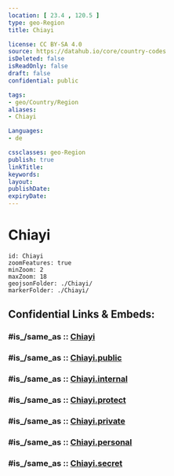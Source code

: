 ```yaml
---
location: [ 23.4 , 120.5 ] 
type: geo-Region
title: Chiayi

license: CC BY-SA 4.0
source: https://datahub.io/core/country-codes
isDeleted: false
isReadOnly: false
draft: false
confidential: public

tags:
- geo/Country/Region
aliases:
- Chiayi

Languages:
- de

cssclasses: geo-Region
publish: true
linkTitle: 
keywords: 
layout: 
publishDate: 
expiryDate: 
---
```


# Chiayi

```leaflet
id: Chiayi
zoomFeatures: true 
minZoom: 2 
maxZoom: 18
geojsonFolder: ./Chiayi/
markerFolder: ./Chiayi/
```


## Confidential Links & Embeds: 

### #is_/same_as :: [Chiayi](/_Standards/Earth/Continent/Asia/Asia~East/Taiwan/Provinces~Taiwan/Taiwan/counties~Taiwan/Chiayi.md) 

### #is_/same_as :: [Chiayi.public](/_public/Earth/Continent/Asia/Asia~East/Taiwan/Provinces~Taiwan/Taiwan/counties~Taiwan/Chiayi.public.md) 

### #is_/same_as :: [Chiayi.internal](/_internal/Earth/Continent/Asia/Asia~East/Taiwan/Provinces~Taiwan/Taiwan/counties~Taiwan/Chiayi.internal.md) 

### #is_/same_as :: [Chiayi.protect](/_protect/Earth/Continent/Asia/Asia~East/Taiwan/Provinces~Taiwan/Taiwan/counties~Taiwan/Chiayi.protect.md) 

### #is_/same_as :: [Chiayi.private](/_private/Earth/Continent/Asia/Asia~East/Taiwan/Provinces~Taiwan/Taiwan/counties~Taiwan/Chiayi.private.md) 

### #is_/same_as :: [Chiayi.personal](/_personal/Earth/Continent/Asia/Asia~East/Taiwan/Provinces~Taiwan/Taiwan/counties~Taiwan/Chiayi.personal.md) 

### #is_/same_as :: [Chiayi.secret](/_secret/Earth/Continent/Asia/Asia~East/Taiwan/Provinces~Taiwan/Taiwan/counties~Taiwan/Chiayi.secret.md)

